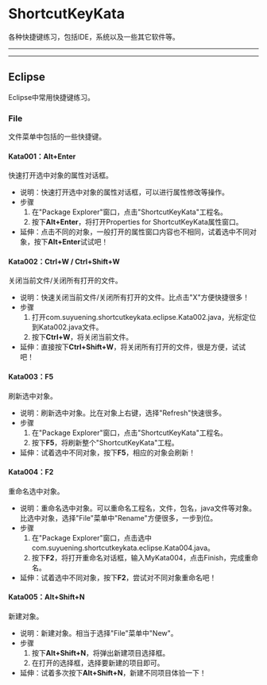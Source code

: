 # ShortcutKeyKata
各种快捷键练习，包括IDE，系统以及一些其它软件等。

---
---

## Eclipse
Eclipse中常用快捷键练习。

### File
文件菜单中包括的一些快捷键。

#### Kata001：Alt+Enter

快速打开选中对象的属性对话框。

* 说明：快速打开选中对象的属性对话框，可以进行属性修改等操作。
* 步骤
    1. 在"Package Explorer"窗口，点击"ShortcutKeyKata"工程名。
    2. 按下**Alt+Enter**，将打开Properties for ShortcutKeyKata属性窗口。
* 延伸：点击不同的对象，一般打开的属性窗口内容也不相同，试着选中不同对象，按下**Alt+Enter**试试吧！

#### Kata002：Ctrl+W / Ctrl+Shift+W

关闭当前文件/关闭所有打开的文件。

* 说明：快速关闭当前文件/关闭所有打开的文件。比点击"X"方便快捷很多！
* 步骤
    1. 打开com.suyuening.shortcutkeykata.eclipse.Kata002.java，光标定位到Kata002.java文件。
    2. 按下**Ctrl+W**，将关闭当前文件。
* 延伸：直接按下**Ctrl+Shift+W**，将关闭所有打开的文件，很是方便，试试吧！

#### Kata003：F5

刷新选中对象。

* 说明：刷新选中对象。比在对象上右键，选择"Refresh"快速很多。
* 步骤
    1. 在"Package Explorer"窗口，点击"ShortcutKeyKata"工程名。
    2. 按下**F5**，将刷新整个"ShortcutKeyKata"工程。
* 延伸：试着选中不同对象，按下**F5**，相应的对象会刷新！

#### Kata004：F2

重命名选中对象。

* 说明：重命名选中对象。可以重命名工程名，文件，包名，java文件等对象。比选中对象，选择"File"菜单中"Rename"方便很多，一步到位。
* 步骤
    1. 在"Package Explorer"窗口，点击选中com.suyuening.shortcutkeykata.eclipse.Kata004.java。
    2. 按下**F2**，将打开重命名对话框，输入MyKata004，点击Finish，完成重命名。
* 延伸：试着选中不同对象，按下**F2**，尝试对不同对象重命名吧！

#### Kata005：Alt+Shift+N

新建对象。

* 说明：新建对象。相当于选择"File"菜单中"New"。
* 步骤
    1. 按下**Alt+Shift+N**，将弹出新建项目选择框。
    2. 在打开的选择框，选择要新建的项目即可。
* 延伸：试着多次按下**Alt+Shift+N**，新建不同项目体验一下！
